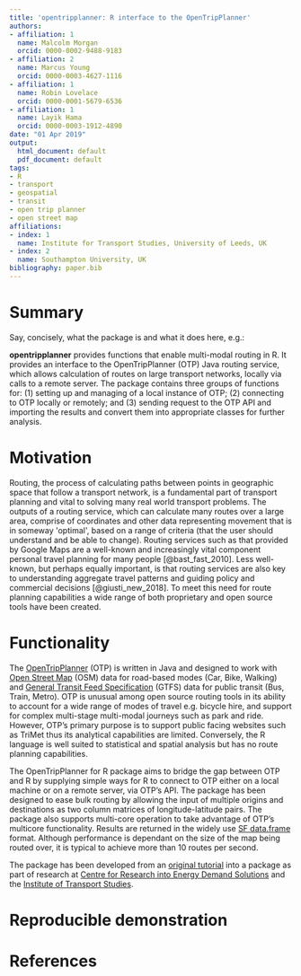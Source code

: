 ```yaml
---
title: 'opentripplanner: R interface to the OpenTripPlanner'
authors:
- affiliation: 1
  name: Malcolm Morgan
  orcid: 0000-0002-9488-9183
- affiliation: 2
  name: Marcus Young
  orcid: 0000-0003-4627-1116
- affiliation: 1
  name: Robin Lovelace
  orcid: 0000-0001-5679-6536
- affiliation: 1
  name: Layik Hama
  orcid: 0000-0003-1912-4890
date: "01 Apr 2019"
output:
  html_document: default
  pdf_document: default
tags:
- R
- transport
- geospatial
- transit
- open trip planner
- open street map
affiliations:
- index: 1
  name: Institute for Transport Studies, University of Leeds, UK
- index: 2
  name: Southampton University, UK
bibliography: paper.bib
---
```


<!--
generate citations (in R)
refs = RefManageR::ReadZotero(group = "418217", .params = list(collection = "JFR868KJ", limit = 100))
RefManageR::WriteBib(refs, "paper.bib")
citr::tidy_bib_file(rmd_file = "paper.md", messy_bibliography = "paper.bib")
-->

# Summary

Say, concisely, what the package is and what it does here, e.g.:

**opentripplanner** provides functions that enable multi-modal routing in R.
It provides an interface to the OpenTripPlanner (OTP) Java routing service, which allows calculation of routes on large transport networks, locally via calls to a remote server.
The package contains three groups of functions for: (1) setting up and managing of a local instance of OTP; (2) connecting to OTP locally or remotely; and (3) sending request to the OTP API and importing the results and convert them into appropriate classes for further analysis.

# Motivation

Routing, the process of calculating paths between points in geographic space that follow a transport network, is a fundamental part of transport planning and vital to solving many real world transport problems.
The outputs of a routing service, which can calculate many routes over a large area, comprise of coordinates and other data representing movement that is in someway 'optimal', based on a range of criteria (that the user should understand and be able to change).
Routing services such as that provided by Google Maps are a well-known and increasingly vital component personal travel planning for many people [@bast_fast_2010].
Less well-known, but perhaps equally important, is that routing services are also key to understanding aggregate travel patterns and guiding policy and commercial decisions [@giusti_new_2018].
To meet this need for route planning capabilities a wide range of both proprietary and open source tools have been created.

# Functionality

The [OpenTripPlanner](https://www.opentripplanner.org/) (OTP) is written in Java and designed to work with [Open Street Map](https://www.openstreetmap.org) (OSM) data for road-based modes (Car, Bike, Walking) and [General Transit Feed Specification]( https://developers.google.com/transit/gtfs/) (GTFS) data for public transit (Bus, Train, Metro).
OTP is unusual among open source routing tools in its ability to account for a wide range of modes of travel e.g. bicycle hire, and support for complex multi-stage multi-modal journeys such as park and ride. 
However, OTP’s primary purpose is to support public facing websites such as TriMet thus its analytical capabilities are limited.
Conversely, the R language is well suited to statistical and spatial analysis but has no route planning capabilities.

<!-- # Key functions in the opentripplanner R package -->

The OpenTripPlanner for R package aims to bridge the gap between OTP and R by supplying simple ways for R to connect to OTP either on a local machine or on a remote server, via OTP’s API.
The package has been designed to ease bulk routing by allowing the input of multiple origins and destinations as two column matrices of longitude-latitude pairs.
The package also supports multi-core operation to take advantage of OTP’s multicore functionality.
Results are returned in the widely use [SF data.frame]( https://cran.r-project.org/web/packages/sf/index.html) format.
Although performance is dependant on the size of the map being routed over, it is typical to achieve more than 10 routes per second.

The package has been developed from an [original tutorial]( https://github.com/marcusyoung/otp-tutorial/raw/master/intro-otp.pdf) into a package as part of research at [Centre for Research into Energy Demand Solutions]( https://www.creds.ac.uk/) and the [Institute of Transport Studies](https://environment.leeds.ac.uk/transport).

# Reproducible demonstration



# References

